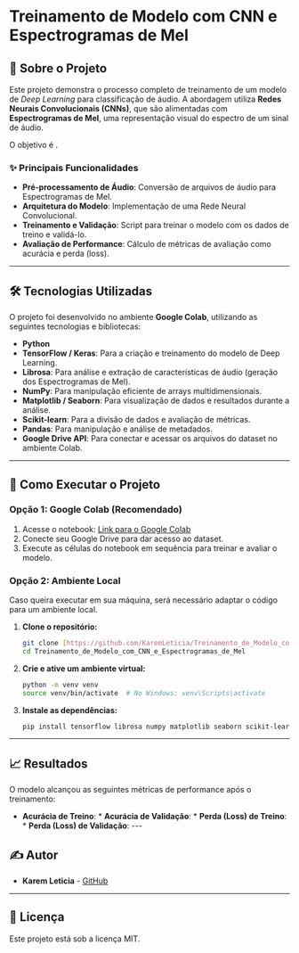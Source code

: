 # Treinamento de Modelo com CNN e Espectrogramas de Mel

## 📄 Sobre o Projeto

Este projeto demonstra o processo completo de treinamento de um modelo de *Deep Learning* para classificação de áudio. A abordagem utiliza **Redes Neurais Convolucionais (CNNs)**, que são alimentadas com **Espectrogramas de Mel**, uma representação visual do espectro de um sinal de áudio.

O objetivo é .

### ✨ Principais Funcionalidades

* **Pré-processamento de Áudio**: Conversão de arquivos de áudio para Espectrogramas de Mel.
* **Arquitetura do Modelo**: Implementação de uma Rede Neural Convolucional.
* **Treinamento e Validação**: Script para treinar o modelo com os dados de treino e validá-lo.
* **Avaliação de Performance**: Cálculo de métricas de avaliação como acurácia e perda (loss).

---

## 🛠️ Tecnologias Utilizadas

O projeto foi desenvolvido no ambiente **Google Colab**, utilizando as seguintes tecnologias e bibliotecas:

* **Python**
* **TensorFlow / Keras**: Para a criação e treinamento do modelo de Deep Learning.
* **Librosa**: Para análise e extração de características de áudio (geração dos Espectrogramas de Mel).
* **NumPy**: Para manipulação eficiente de arrays multidimensionais.
* **Matplotlib / Seaborn**: Para visualização de dados e resultados durante a análise.
* **Scikit-learn**: Para a divisão de dados e avaliação de métricas.
* **Pandas**: Para manipulação e análise de metadados.
* **Google Drive API**: Para conectar e acessar os arquivos do dataset no ambiente Colab.

---

## 🚀 Como Executar o Projeto

### Opção 1: Google Colab (Recomendado)

1.  Acesse o notebook: [Link para o Google Colab](https://colab.research.google.com/drive/152GGQgPbagptKeMwc769B6uuTivFf2js)
2.  Conecte seu Google Drive para dar acesso ao dataset.
3.  Execute as células do notebook em sequência para treinar e avaliar o modelo.

### Opção 2: Ambiente Local

Caso queira executar em sua máquina, será necessário adaptar o código para um ambiente local.

1.  **Clone o repositório:**
    ```bash
    git clone [https://github.com/KaremLeticia/Treinamento_de_Modelo_com_CNN_e_Espectrogramas_de_Mel.git](https://github.com/KaremLeticia/Treinamento_de_Modelo_com_CNN_e_Espectrogramas_de_Mel.git)
    cd Treinamento_de_Modelo_com_CNN_e_Espectrogramas_de_Mel
    ```

2.  **Crie e ative um ambiente virtual:**
    ```bash
    python -m venv venv
    source venv/bin/activate  # No Windows: venv\Scripts\activate
    ```

3.  **Instale as dependências:**
    ```bash
    pip install tensorflow librosa numpy matplotlib seaborn scikit-learn pandas jupyter
    ```
---

## 📈 Resultados

O modelo alcançou as seguintes métricas de performance após o treinamento:

* **Acurácia de Treino**: * **Acurácia de Validação**: * **Perda (Loss) de Treino**: * **Perda (Loss) de Validação**: ---

## ✍️ Autor

* **Karem Leticia** - [GitHub](https://github.com/KaremLeticia)

---

## 📄 Licença

Este projeto está sob a licença MIT.
